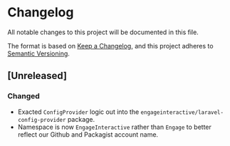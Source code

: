# Changelog
All notable changes to this project will be documented in this file.

The format is based on [Keep a Changelog](https://keepachangelog.com/en/1.0.0/),
and this project adheres to [Semantic Versioning](https://semver.org/spec/v2.0.0.html).

## [Unreleased]
### Changed
- Exacted `ConfigProvider` logic out into the `engageinteractive/laravel-config-provider` package.
- Namespace is now `EngageInteractive` rather than `Engage` to better reflect our Github and Packagist account name.
